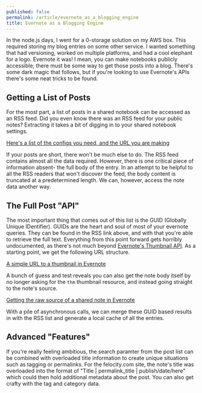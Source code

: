 ```yaml
---
published: false
permalink: /article/evernote_as_a_blogging_engine
title: Evernote as a Blogging Engine
---
```

In the node.js days, I went for a 0-storage solution on my AWS box. This required storing my blog entries on some other service. I wanted something that had versioning, worked on multiple platforms, and had a cool elephant for a logo. Evernote it was! I mean, you can make notebooks publicly accessible; there must be some way to get those posts into a blog. There's some dark magic that follows, but if you're looking to use Evernote's APIs there's some neat tricks to be found.

Getting a List of Posts
-----------------------
For the most part, a list of posts in a shared notebook can be accessed as an RSS feed. Did you even know there was an RSS feed for your public notes? Extracting it takes a bit of digging in to your shared notebook settings.

[Here's a list of the configs you need, and the URL you are making](https://gist.github.com/3447044#file_evernote.js)

If your posts are short, there won't be much else to do. The RSS feed contains almost all the data required. However, there is one critical piece of information absent- the full body of the entry. In an attempt to be helpful to all the RSS readers that won't discover the feed, the body content is truncated at a predetermined length. We can, however, access the note data another way.

The Full Post "API"
-------------------
The most important thing that comes out of this list is the GUID (Globally Unique IDentifier). GUIDs are the heart and soul of most of your evernote queries. They can be found in the RSS link above, and with that you're able to retrieve the full text. Everything from this point forward gets horribly undocumented, as there's not much beyond [Evernote's Thumbnail API](http://dev.evernote.com/documentation/cloud/chapters/Thumbnails.php). As a starting point, we get the following URL structure.

[A simple URL to a thumbnail in Evernote](https://gist.github.com/3447044#file_thumbnail.txt)

A bunch of guess and test reveals you can also get the note body itself by no longer asking for the `thm` thumbnail resource, and instead going straight to the note's source.

[Getting the raw source of a shared note in Evernote](https://gist.github.com/3447044#file_thumbnail_2.txt)

With a pile of asynchronous calls, we can merge these GUID based results in with the RSS list and generate a local cache of all the entries.

Advanced "Features"
-------------------
If you're really feeling ambitious, the search paramter from the post list can be combined with overloaded title information to create unique situations such as tagging or permalinks. For the felocity.com site, the note's title was overloaded into the format of "Title | permalink_title | publish/date/here" which could then hold additional metadata about the post. You can also get crafty with the tag and category data.